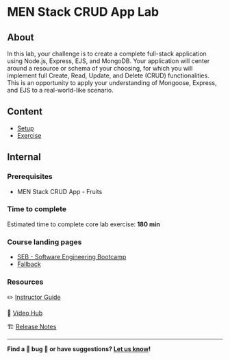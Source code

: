 <h1>
  <span class="prefix"></span>
  <span class="headline">MEN Stack CRUD App Lab</span>
</h1>

## About

In this lab, your challenge is to create a complete full-stack application using Node.js, Express, EJS, and MongoDB. Your application will center around a resource or schema of your choosing, for which you will implement full Create, Read, Update, and Delete (CRUD) functionalities. This is an opportunity to apply your understanding of Mongoose, Express, and EJS to a real-world-like scenario.

## Content

- [Setup](./setup/README.md)
- [Exercise](./exercise/README.md)

## Internal

### Prerequisites

- MEN Stack CRUD App - Fruits

### Time to complete

Estimated time to complete core lab exercise: **180 min**

### Course landing pages

- [SEB - Software Engineering Bootcamp](https://pages.git.generalassemb.ly/modular-curriculum-all-courses/men-stack-crud-app-lab/canvas-landing-pages/seb.html)
- [Fallback](https://pages.git.generalassemb.ly/modular-curriculum-all-courses/men-stack-crud-app-lab/canvas-landing-pages/fallback.html)

### Resources

✏️ [Instructor Guide](./internal-resources/instructor-guide.md)

🎥 [Video Hub](./internal-resources/video-hub.md)

🏗️ [Release Notes](./internal-resources/release-notes.md)

---

**Find a 👾 bug 👾 or have suggestions? [Let us know](https://pages.git.generalassemb.ly/modular-curriculum-all-courses/universal-resources-internal/module-feedback.html)!**
